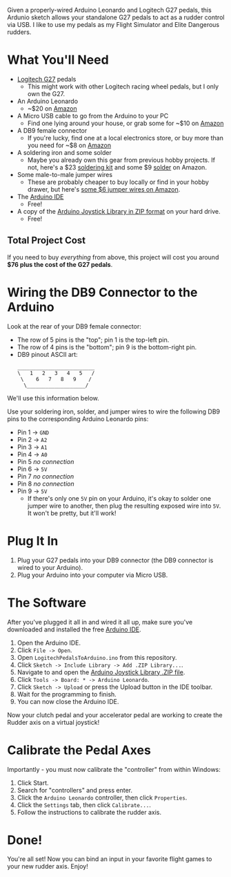 Given a properly-wired Arduino Leonardo and Logitech G27 pedals, this Ardunio sketch allows your standalone G27 pedals to act as a rudder control via USB. I like to use my pedals as my Flight Simulator and Elite Dangerous rudders.

# What You'll Need
- [Logitech G27](https://support.logi.com/hc/en-us/articles/360024641254) pedals
    - This might work with other Logitech racing wheel pedals, but I only own the G27.
- An Arduino Leonardo
    - ~$20 on [Amazon](https://amzn.to/2YgF9xw)
- A Micro USB cable to go from the Arduino to your PC
    - Find one lying around your house, or grab some for ~$10 on [Amazon](https://amzn.to/3g3dupO)
- A DB9 female connector
    - If you're lucky, find one at a local electronics store, or buy more than you need for ~$8 on [Amazon](https://amzn.to/2FC23ZH)
- A soldering iron and some solder
    - Maybe you already own this gear from previous hobby projects. If not, here's a $23 [soldering kit](https://amzn.to/323UKkT) and some $9 [solder](https://amzn.to/317ujvk) on Amazon.
- Some male-to-male jumper wires
    - These are probably cheaper to buy locally or find in your hobby drawer, but here's [some $6 jumper wires on Amazon](https://amzn.to/31661Ca).
- The [Arduino IDE](https://www.arduino.cc/en/main/software)
    - Free!
- A copy of the [Arduino Joystick Library in ZIP format](https://github.com/MHeironimus/ArduinoJoystickLibrary/archive/master.zip) on your hard drive.
    - Free!

## Total Project Cost
If you need to buy _everything_ from above, this project will cost you around **$76 plus the cost of the G27 pedals**.

# Wiring the DB9 Connector to the Arduino
Look at the rear of your DB9 female connector:
- The row of 5 pins is the "top"; pin 1 is the top-left pin.
- The row of 4 pins is the "bottom"; pin 9 is the bottom-right pin.
- DB9 pinout ASCII art:
    ```
    _________________________
    \   1   2   3   4   5   /
     \    6   7   8   9    /
      \___________________/  
    ```

We'll use this information below.

Use your soldering iron, solder, and jumper wires to wire the following DB9 pins to the corresponding Arduino Leonardo pins:
- Pin 1 -> `GND`
- Pin 2 -> `A2`
- Pin 3 -> `A1`
- Pin 4 -> `A0`
- Pin 5 _no connection_
- Pin 6 -> `5V`
- Pin 7 _no connection_
- Pin 8 _no connection_
- Pin 9 -> `5V`
    - If there's only one `5V` pin on your Arduino, it's okay to solder one jumper wire to another, then plug the resulting exposed wire into `5V`. It won't be pretty, but it'll work!

# Plug It In
1. Plug your G27 pedals into your DB9 connector (the DB9 connector is wired to your Arduino).
2. Plug your Arduino into your computer via Micro USB.

# The Software
After you've plugged it all in and wired it all up, make sure you've downloaded and installed the free [Arduino IDE](https://www.arduino.cc/en/main/software).

1. Open the Arduino IDE.
2. Click `File -> Open`.
3. Open `LogitechPedalsToArduino.ino` from this repository.
4. Click `Sketch -> Include Library -> Add .ZIP Library...`.
5. Navigate to and open the [Arduino Joystick Library .ZIP file]((https://github.com/MHeironimus/ArduinoJoystickLibrary/archive/master.zip)).
6. Click `Tools -> Board: * -> Arduino Leonardo`.
7. Click `Sketch -> Upload` or press the Upload button in the IDE toolbar.
8. Wait for the programming to finish.
9. You can now close the Arduino IDE.

Now your clutch pedal and your accelerator pedal are working to create the Rudder axis on a virtual joystick!

# Calibrate the Pedal Axes
Importantly - you must now calibrate the "controller" from within Windows:
1. Click Start.
2. Search for "controllers" and press enter.
3. Click the `Arduino Leonardo` controller, then click `Properties`.
4. Click the `Settings` tab, then click `Calibrate...`.
5. Follow the instructions to calibrate the rudder axis.

# Done!
You're all set! Now you can bind an input in your favorite flight games to your new rudder axis. Enjoy!